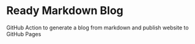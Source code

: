# Ready Markdown Blog

GitHub Action to generate a blog from markdown and publish website to GitHub Pages
